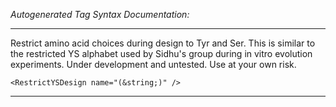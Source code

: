 _Autogenerated Tag Syntax Documentation:_

---
Restrict amino acid choices during design to Tyr and Ser. This is similar to the restricted YS alphabet used by Sidhu's group during in vitro evolution experiments. Under development and untested. Use at your own risk.

```
<RestrictYSDesign name="(&string;)" />
```



---
